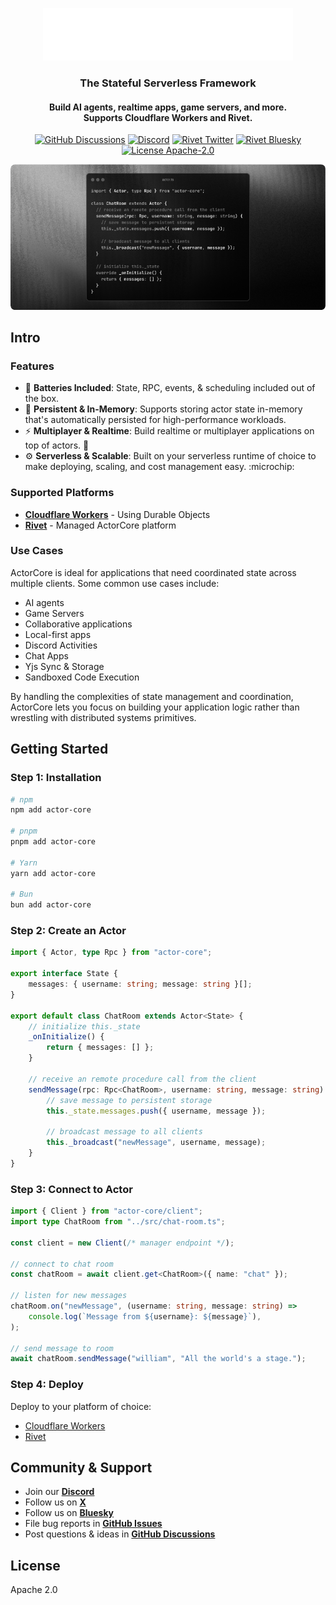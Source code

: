<p align="center">
  <a href="https://actorcore.org">
    <picture>
      <source media="(prefers-color-scheme: dark)" srcset="./.github/media/icon-text-white.svg" alt="ActorCore" width="400">
      <img src="./.github/media/icon-text-white.svg" alt="ActorCore" width="400">
    </picture>
  </a>
</p>

<h3 align="center">The Stateful Serverless Framework</h3>
<h4 align="center">
  Build AI agents, realtime apps, game servers, and more.<br/>
  Supports Cloudflare Workers and Rivet.
</h4>
<p align="center">
  <!-- <a href="https://github.com/rivet-gg/rivet/graphs/commit-activity"><img alt="GitHub commit activity" src="https://img.shields.io/github/commit-activity/m/rivet-gg/rivet?style=flat-square"/></a> -->
  <a href="https://github.com/orgs/rivet-gg/discussions"><img alt="GitHub Discussions" src="https://img.shields.io/github/discussions/rivet-gg/rivet?logo=github&logoColor=fff"></a>
    <a href="https://rivet.gg/discord"><img alt="Discord" src="https://img.shields.io/discord/822914074136018994?color=7389D8&label&logo=discord&logoColor=ffffff"/></a>
   <a href="https://twitter.com/rivet_gg"><img src="https://img.shields.io/twitter/follow/rivet_gg" alt="Rivet Twitter" /></a>
   <a href="https://bsky.app/profile/rivet.gg"><img src="https://img.shields.io/badge/Follow%20%40rivet.gg-4C1?color=0285FF&logo=bluesky&logoColor=ffffff" alt="Rivet Bluesky" /></a>
  <a href="/LICENSE"><img alt="License Apache-2.0" src="https://img.shields.io/github/license/rivet-gg/rivet?logo=open-source-initiative&logoColor=white"></a>
</p>

![Code snippets](./.github/media/code.png)

## Intro

### Features

- 🔋 **Batteries Included**: State, RPC, events, & scheduling included out of the box.
- 💾 **Persistent & In-Memory**: Supports storing actor state in-memory that's automatically persisted for high-performance workloads.
- ⚡ **Multiplayer & Realtime**: Build realtime or multiplayer applications on top of actors. :floppy_disk:
- ⚙️ **Serverless & Scalable**: Built on your serverless runtime of choice to make deploying, scaling, and cost management easy. :microchip:

### Supported Platforms

- [**Cloudflare Workers**](https://actorcore.dev/platforms/cloudflare-workers) - Using Durable Objects
- [**Rivet**](https://actorcore.dev/platforms/rivet) - Managed ActorCore platform
<!--- [**Supabase Edge Functions**](https://actorcore.dev/platforms/supabase) - Serverless platform-->
<!--- [**Vercel**](https://actorcore.dev/platforms/vercel) - Serverless platform-->

### Use Cases

ActorCore is ideal for applications that need coordinated state across multiple clients. Some common use cases include:

- AI agents
- Game Servers
- Collaborative applications
- Local-first apps
- Discord Activities
- Chat Apps
- Yjs Sync & Storage
- Sandboxed Code Execution

By handling the complexities of state management and coordination, ActorCore lets you focus on building your application logic rather than wrestling with distributed systems primitives.

## Getting Started

### Step 1: Installation

```bash npm
# npm
npm add actor-core

# pnpm
pnpm add actor-core

# Yarn
yarn add actor-core

# Bun
bun add actor-core
```

### Step 2: Create an Actor

```typescript
import { Actor, type Rpc } from "actor-core";

export interface State {
    messages: { username: string; message: string }[];
}

export default class ChatRoom extends Actor<State> {
    // initialize this._state
    _onInitialize() {
        return { messages: [] };
    }

    // receive an remote procedure call from the client
    sendMessage(rpc: Rpc<ChatRoom>, username: string, message: string) {
        // save message to persistent storage
        this._state.messages.push({ username, message });

        // broadcast message to all clients
        this._broadcast("newMessage", username, message);
    }
}
```

### Step 3: Connect to Actor

```typescript
import { Client } from "actor-core/client";
import type ChatRoom from "../src/chat-room.ts";

const client = new Client(/* manager endpoint */);

// connect to chat room
const chatRoom = await client.get<ChatRoom>({ name: "chat" });

// listen for new messages
chatRoom.on("newMessage", (username: string, message: string) =>
    console.log(`Message from ${username}: ${message}`),
);

// send message to room
await chatRoom.sendMessage("william", "All the world's a stage.");
```

### Step 4: Deploy

Deploy to your platform of choice:

- [Cloudflare Workers](https://actorcore.org/platforms/cloudflare-workers)
- [Rivet](https://actorcore.org/platforms/rivet)

## Community & Support

-   Join our [**Discord**](https://rivet.gg/discord)
-   Follow us on [**X**](https://x.com/rivet_gg)
-   Follow us on [**Bluesky**](https://bsky.app/profile/rivet-gg.bsky.social)
- File bug reports in [**GitHub Issues**](https://github.com/rivet-gg/ActorCore/issues)
- Post questions & ideas in [**GitHub Discussions**](https://github.com/orgs/rivet-gg/discussions)

## License

Apache 2.0

